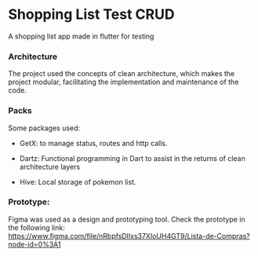 # Shopping List Test CRUD
A shopping list app made in flutter for testing

### Architecture
The project used the concepts of clean architecture, which makes the project modular, facilitating the implementation and maintenance of the code.

### Packs

Some packages used:

- GetX: to manage status, routes and http calls.

- Dartz: Functional programming in Dart to assist in the returns of clean architecture layers

- Hive: Local storage of pokemon list.

### Prototype:
Figma was used as a design and prototyping tool.
Check the prototype in the following link:
https://www.figma.com/file/nRbpfsDlIxs37XIoUH4GT9/Lista-de-Compras?node-id=0%3A1
